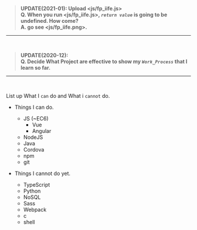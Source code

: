 > **UPDATE(2021-01): Upload <js/fp_iife.js><br>Q. When you run <js/fp_iife.js>, *`return value`* is going to be undefined. How come?<br>
A. go see <js/fp_iife.png>.**
* * *
<br>

> **UPDATE(2020-12):<br>Q. Decide What Project are effective to show my *`Work_Process`* that I learn so far.**
* * *
<br>

List up What I `can` do and What i `cannot` do.
- Things I can do.
  - JS (~EC6)
     - Vue
     - Angular
  - NodeJS
  - Java
  - Cordova
  - npm
  - git

- Things I cannot do yet.
  - TypeScript
  - Python
  - NoSQL
  - Sass
  - Webpack
  - c
  - shell